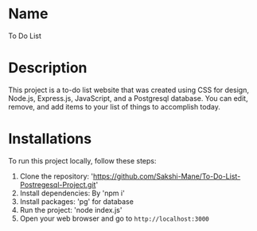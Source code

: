 # Name
To Do List 

# Description
This project is a to-do list website that was created using CSS for design, Node.js, Express.js, JavaScript, and a Postgresql database. You can edit, remove, and add items to your list of things to accomplish today. 

# Installations
To run this project locally, follow these steps:
1. Clone the repository: 'https://github.com/Sakshi-Mane/To-Do-List-Postregesql-Project.git'
2. Install dependencies: By 'npm i'
3. Install packages: 'pg' for database
4. Run the project: 'node index.js'
5. Open your web browser and go to `http://localhost:3000`
